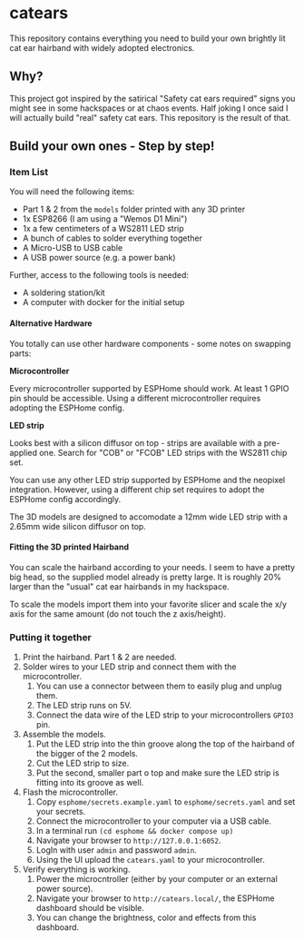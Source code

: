 # catears

This repository contains everything you need to build your own brightly lit cat ear hairband with widely adopted electronics.

## Why?

This project got inspired by the satirical "Safety cat ears required" signs you might see in some hackspaces or at chaos events. Half joking I once said I will actually build "real" safety cat ears. This repository is the result of that.

## Build your own ones - Step by step!

### Item List

You will need the following items:

- Part 1 & 2 from the `models` folder printed with any 3D printer
- 1x ESP8266 (I am using a "Wemos D1 Mini")
- 1x a few centimeters of a WS2811 LED strip 
- A bunch of cables to solder everything together
- A Micro-USB to USB cable
- A USB power source (e.g. a power bank)

Further, access to the following tools is needed:

- A soldering station/kit
- A computer with docker for the initial setup

#### Alternative Hardware

You totally can use other hardware components - some notes on swapping parts:

**Microcontroller**

Every microcontroller supported by ESPHome should work. At least 1 GPIO pin should be accessible. Using a different microcontroller requires adopting the ESPHome config.

**LED strip**

Looks best with a silicon diffusor on top - strips are available with a pre-applied one. Search for "COB" or "FCOB" LED strips with the WS2811 chip set.

You can use any other LED strip supported by ESPHome and the neopixel integration. However, using a different chip set requires to adopt the ESPHome config accordingly.

The 3D models are designed to accomodate a 12mm wide LED strip with a 2.65mm wide silicon diffusor on top.

#### Fitting the 3D printed Hairband

You can scale the hairband according to your needs. I seem to have a pretty big head, so the supplied model already is pretty large. It is roughly 20% larger than the "usual" cat ear hairbands in my hackspace. 

To scale the models import them into your favorite slicer and scale the x/y axis for the same amount (do not touch the z axis/height).

### Putting it together

1. Print the hairband. Part 1 & 2 are needed.
2. Solder wires to your LED strip and connect them with the microcontroller.
   1. You can use a connector between them to easily plug and unplug them.
   2. The LED strip runs on 5V.
   3. Connect the data wire of the LED strip to your microcontrollers `GPIO3` pin.
3. Assemble the models.
   1. Put the LED strip into the thin groove along the top of the hairband of the bigger of the 2 models.
   2. Cut the LED strip to size.
   3. Put the second, smaller part o top and make sure the LED strip is fitting into its groove as well.
4. Flash the microcontroller.
   1. Copy `esphome/secrets.example.yaml` to `esphome/secrets.yaml` and set your secrets.
   2. Connect the microcontroller to your computer via a USB cable.
   3. In a terminal run `(cd esphome && docker compose up)`
   4. Navigate your browser to `http://127.0.0.1:6052`.
   5. LogIn with user `admin` and password `admin`.
   6. Using the UI upload the `catears.yaml` to your microcontroller.
5. Verify everything is working.
   1. Power the microcntroller (either by your computer or an external power source).
   2. Navigate your browser to `http://catears.local/`, the ESPHome dashboard should be visible.
   3. You can change the brightness, color and effects from this dashboard.

